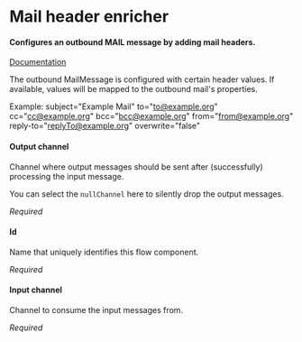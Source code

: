 # Mail header enricher
#### Configures an outbound MAIL message by adding mail headers.
<a href="http://docs.spring.io/spring-integration/docs/2.1.x/reference/html/mail.html" target="_blank">Documentation</a>

The outbound MailMessage is configured with certain header values. If available, values will be mapped to the outbound mail's properties.

Example:
subject="Example Mail"
to="to@example.org"
cc="cc@example.org"
bcc="bcc@example.org"
from="from@example.org"
reply-to="replyTo@example.org"
overwrite="false"

#### Output channel
Channel where output messages should be sent after (successfully) processing the input message.

You can select the <code>nullChannel</code> here to silently drop the output messages.

<i>Required</i>

#### Id
Name that uniquely identifies this flow component.

<i>Required</i>

#### Input channel
Channel to consume the input messages from.

<i>Required</i>

